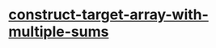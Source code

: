 # [construct-target-array-with-multiple-sums](https://leetcode-cn.com/problems/construct-target-array-with-multiple-sums)
